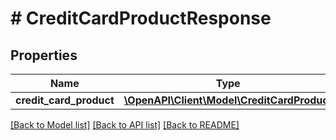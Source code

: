 # # CreditCardProductResponse

## Properties

Name | Type | Description | Notes
------------ | ------------- | ------------- | -------------
**credit_card_product** | [**\OpenAPI\Client\Model\CreditCardProduct**](CreditCardProduct.md) |  | [optional]

[[Back to Model list]](../../README.md#models) [[Back to API list]](../../README.md#endpoints) [[Back to README]](../../README.md)

